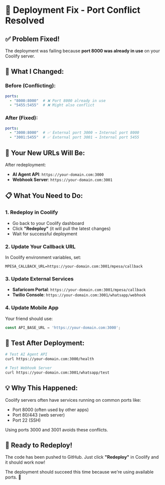 # 🚨 Deployment Fix - Port Conflict Resolved

## ✅ **Problem Fixed!**

The deployment was failing because **port 8000 was already in use** on your Coolify server.

## 🔧 **What I Changed:**

### Before (Conflicting):
```yaml
ports:
  - "8000:8000"  # ❌ Port 8000 already in use
  - "5455:5455"  # ❌ Might also conflict
```

### After (Fixed):
```yaml
ports:
  - "3000:8000"  # ✅ External port 3000 → Internal port 8000
  - "3001:5455"  # ✅ External port 3001 → Internal port 5455
```

## 🎯 **Your New URLs Will Be:**

After redeployment:
- **AI Agent API**: `https://your-domain.com:3000`
- **Webhook Server**: `https://your-domain.com:3001`

## 📋 **What You Need to Do:**

### 1. **Redeploy in Coolify**
- Go back to your Coolify dashboard
- Click **"Redeploy"** (it will pull the latest changes)
- Wait for successful deployment

### 2. **Update Your Callback URL**
In Coolify environment variables, set:
```env
MPESA_CALLBACK_URL=https://your-domain.com:3001/mpesa/callback
```

### 3. **Update External Services**
- **Safaricom Portal**: `https://your-domain.com:3001/mpesa/callback`
- **Twilio Console**: `https://your-domain.com:3001/whatsapp/webhook`

### 4. **Update Mobile App**
Your friend should use:
```javascript
const API_BASE_URL = 'https://your-domain.com:3000';
```

## 🧪 **Test After Deployment:**

```bash
# Test AI Agent API
curl https://your-domain.com:3000/health

# Test Webhook Server
curl https://your-domain.com:3001/whatsapp/test
```

## 💡 **Why This Happened:**

Coolify servers often have services running on common ports like:
- Port 8000 (often used by other apps)
- Port 80/443 (web server)
- Port 22 (SSH)

Using ports 3000 and 3001 avoids these conflicts.

## 🚀 **Ready to Redeploy!**

The code has been pushed to GitHub. Just click **"Redeploy"** in Coolify and it should work now! 

The deployment should succeed this time because we're using available ports. 🎉
